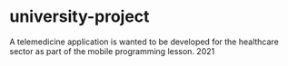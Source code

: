 # university-project

A telemedicine application is wanted to be developed for the healthcare sector as part of the mobile programming lesson.
2021
